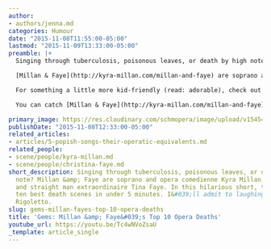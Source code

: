 ```yaml
---
author:
- authors/jenna.md
categories: Humour
date: "2015-11-08T11:55:00-05:00"
lastmod: "2015-11-09T13:33:00-05:00"
preamble: |+
  Singing through tuberculosis, poisonous leaves, or death by high note?

  [Millan & Faye](http://kyra-millan.com/millan-and-faye) are soprano and opera comedienne Kyra Millan, and pianist and [straight man](https://en.wikipedia.org/wiki/Straight_man_(stock_character) extraordinaire Tina Faye. In this hilarious short, they opera's 10 best death scenes in under 5 minutes. I'll admit to laughing out loud at *Rigoletto*.

  For something a little more kid-friendly (read: adorable), check out [Millan & Faye Present: The Alphabet](https://www.youtube.com/watch?v=GU3wEM6rL_k).

  You can catch [Millan & Faye](http://kyra-millan.com/millan-and-faye) live in March 2016 at Toronto's [Four Seasons Centre](http://www.coc.ca/PerformancesAndTickets/FreeConcertSeries/March.aspx). To stay in the loop, follow Kyra Millan on [Twitter](https://twitter.com/KyraMillan).

primary_image: https://res.cloudinary.com/schmopera/image/upload/v1545409169/media/webhook-uploads/1447001458093/2015-11-08---MillanFayeDeath.jpg.jpg
publishDate: "2015-11-08T12:33:00-05:00"
related_articles:
- articles/5-popish-songs-their-operatic-equivalents.md
related_people:
- scene/people/kyra-millan.md
- scene/people/christina-faye.md
short_description: Singing through tuberculosis, poisonous leaves, or death by high
  note? Millan &amp; Faye are soprano and opera comedienne Kyra Millan, and pianist
  and straight man extraordinaire Tina Faye. In this hilarious short, they opera&#039;s
  ten best death scenes in under 5 minutes. I&#039;ll admit to laughing out loud at
  Rigoletto.
slug: gems-millan-fayes-top-10-opera-deaths
title: 'Gems: Millan &amp; Faye&#039;s Top 10 Opera Deaths'
youtube_url: https://youtu.be/Tc4wNVoZsaU
_template: article_single
---
```



